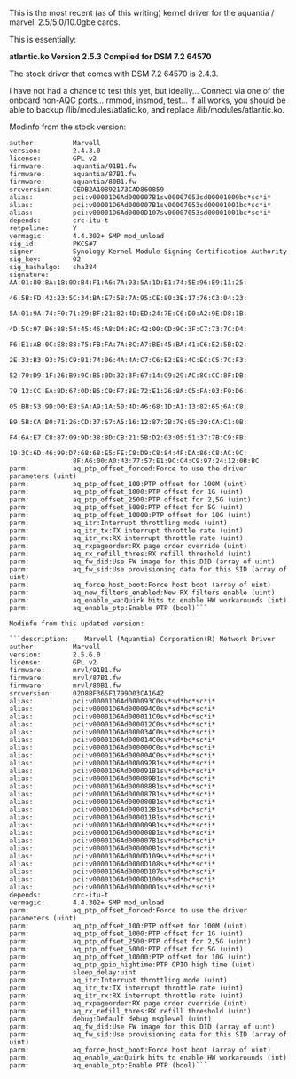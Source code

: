 This is the most recent (as of this writing) kernel driver for the aquantia / marvell 2.5/5.0/10.0gbe cards.

This is essentially:

**atlantic.ko
Version 2.5.3
Compiled for DSM 7.2 64570**

The stock driver that comes with DSM 7.2 64570 is 2.4.3.

I have not had a chance to test this yet, but ideally... Connect via one of the onboard non-AQC ports... rmmod, insmod, test... If all works, you should be able to backup /lib/modules/atlatic.ko, and replace /lib/modules/atlantic.ko.

Modinfo from the stock version:

```description:    Marvell (Aquantia) Corporation(R) Network Driver
author:         Marvell
version:        2.4.3.0
license:        GPL v2
firmware:       aquantia/91B1.fw
firmware:       aquantia/87B1.fw
firmware:       aquantia/80B1.fw
srcversion:     CEDB2A10892173CAD860859
alias:          pci:v00001D6Ad000007B1sv00007053sd00001009bc*sc*i*
alias:          pci:v00001D6Ad000007B1sv00007053sd00001001bc*sc*i*
alias:          pci:v00001D6Ad0000D107sv00007053sd00001001bc*sc*i*
depends:        crc-itu-t
retpoline:      Y
vermagic:       4.4.302+ SMP mod_unload
sig_id:         PKCS#7
signer:         Synology Kernel Module Signing Certification Authority
sig_key:        02
sig_hashalgo:   sha384
signature:      AA:01:80:8A:18:0D:B4:F1:A6:7A:93:5A:1D:B1:74:5E:96:E9:11:25:
                46:5B:FD:42:23:5C:34:BA:E7:58:7A:95:CE:80:3E:17:76:C3:04:23:
                5A:01:9A:74:F0:71:29:BF:21:82:4D:ED:24:7E:C6:D0:A2:9E:D8:1B:
                4D:5C:97:B6:88:54:45:46:A8:D4:8C:42:00:CD:9C:3F:C7:73:7C:D4:
                F6:E1:AB:0C:E8:88:75:FB:FA:7A:8C:A7:BE:45:BA:41:C6:E2:5B:D2:
                2E:33:B3:93:75:C9:B1:74:06:4A:4A:C7:C6:E2:E8:4C:EC:C5:7C:F3:
                52:70:D9:1F:26:B9:9C:B5:0D:32:3F:67:14:C9:29:AC:8C:CC:8F:DB:
                79:12:CC:EA:BD:67:0D:B5:C9:F7:8E:72:E1:26:8A:C5:FA:03:F9:D6:
                05:BB:53:9D:D0:E8:5A:A9:1A:50:4D:46:68:1D:A1:13:82:65:6A:C8:
                B9:5B:CA:B0:71:26:CD:37:67:A5:16:12:87:2B:79:05:39:CA:C1:0B:
                F4:6A:E7:C8:87:09:9D:38:8D:CB:21:5B:D2:03:05:51:37:7B:C9:FB:
                19:3C:6D:46:99:D7:68:68:E5:FE:C8:D9:C8:84:4F:DA:86:C8:AC:9C:
                8F:A6:00:A0:43:77:57:E1:9C:C4:C9:97:24:12:0B:BC
parm:           aq_ptp_offset_forced:Force to use the driver parameters (uint)
parm:           aq_ptp_offset_100:PTP offset for 100M (uint)
parm:           aq_ptp_offset_1000:PTP offset for 1G (uint)
parm:           aq_ptp_offset_2500:PTP offset for 2,5G (uint)
parm:           aq_ptp_offset_5000:PTP offset for 5G (uint)
parm:           aq_ptp_offset_10000:PTP offset for 10G (uint)
parm:           aq_itr:Interrupt throttling mode (uint)
parm:           aq_itr_tx:TX interrupt throttle rate (uint)
parm:           aq_itr_rx:RX interrupt throttle rate (uint)
parm:           aq_rxpageorder:RX page order override (uint)
parm:           aq_rx_refill_thres:RX refill threshold (uint)
parm:           aq_fw_did:Use FW image for this DID (array of uint)
parm:           aq_fw_sid:Use provisioning data for this SID (array of uint)
parm:           aq_force_host_boot:Force host boot (array of uint)
parm:           aq_new_filters_enabled:New RX filters enable (uint)
parm:           aq_enable_wa:Quirk bits to enable HW workarounds (int)
parm:           aq_enable_ptp:Enable PTP (bool)```

Modinfo from this updated version:

```description:    Marvell (Aquantia) Corporation(R) Network Driver
author:         Marvell
version:        2.5.6.0
license:        GPL v2
firmware:       mrvl/91B1.fw
firmware:       mrvl/87B1.fw
firmware:       mrvl/80B1.fw
srcversion:     02D8BF365F1799D03CA1642
alias:          pci:v00001D6Ad000093C0sv*sd*bc*sc*i*
alias:          pci:v00001D6Ad000094C0sv*sd*bc*sc*i*
alias:          pci:v00001D6Ad000011C0sv*sd*bc*sc*i*
alias:          pci:v00001D6Ad000012C0sv*sd*bc*sc*i*
alias:          pci:v00001D6Ad000034C0sv*sd*bc*sc*i*
alias:          pci:v00001D6Ad000014C0sv*sd*bc*sc*i*
alias:          pci:v00001D6Ad000000C0sv*sd*bc*sc*i*
alias:          pci:v00001D6Ad000004C0sv*sd*bc*sc*i*
alias:          pci:v00001D6Ad000092B1sv*sd*bc*sc*i*
alias:          pci:v00001D6Ad000091B1sv*sd*bc*sc*i*
alias:          pci:v00001D6Ad000089B1sv*sd*bc*sc*i*
alias:          pci:v00001D6Ad000088B1sv*sd*bc*sc*i*
alias:          pci:v00001D6Ad000087B1sv*sd*bc*sc*i*
alias:          pci:v00001D6Ad000080B1sv*sd*bc*sc*i*
alias:          pci:v00001D6Ad000012B1sv*sd*bc*sc*i*
alias:          pci:v00001D6Ad000011B1sv*sd*bc*sc*i*
alias:          pci:v00001D6Ad000009B1sv*sd*bc*sc*i*
alias:          pci:v00001D6Ad000008B1sv*sd*bc*sc*i*
alias:          pci:v00001D6Ad000007B1sv*sd*bc*sc*i*
alias:          pci:v00001D6Ad000000B1sv*sd*bc*sc*i*
alias:          pci:v00001D6Ad0000D109sv*sd*bc*sc*i*
alias:          pci:v00001D6Ad0000D108sv*sd*bc*sc*i*
alias:          pci:v00001D6Ad0000D107sv*sd*bc*sc*i*
alias:          pci:v00001D6Ad0000D100sv*sd*bc*sc*i*
alias:          pci:v00001D6Ad00000001sv*sd*bc*sc*i*
depends:        crc-itu-t
vermagic:       4.4.302+ SMP mod_unload
parm:           aq_ptp_offset_forced:Force to use the driver parameters (uint)
parm:           aq_ptp_offset_100:PTP offset for 100M (uint)
parm:           aq_ptp_offset_1000:PTP offset for 1G (uint)
parm:           aq_ptp_offset_2500:PTP offset for 2,5G (uint)
parm:           aq_ptp_offset_5000:PTP offset for 5G (uint)
parm:           aq_ptp_offset_10000:PTP offset for 10G (uint)
parm:           aq_ptp_gpio_hightime:PTP GPIO high time (uint)
parm:           sleep_delay:uint
parm:           aq_itr:Interrupt throttling mode (uint)
parm:           aq_itr_tx:TX interrupt throttle rate (uint)
parm:           aq_itr_rx:RX interrupt throttle rate (uint)
parm:           aq_rxpageorder:RX page order override (uint)
parm:           aq_rx_refill_thres:RX refill threshold (uint)
parm:           debug:Default debug msglevel (uint)
parm:           aq_fw_did:Use FW image for this DID (array of uint)
parm:           aq_fw_sid:Use provisioning data for this SID (array of uint)
parm:           aq_force_host_boot:Force host boot (array of uint)
parm:           aq_enable_wa:Quirk bits to enable HW workarounds (int)
parm:           aq_enable_ptp:Enable PTP (bool)```

